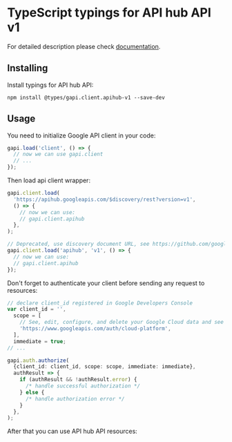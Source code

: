 # TypeScript typings for API hub API v1

For detailed description please check [documentation](https://cloud.google.com/apigee/docs/api-hub/what-is-api-hub).

## Installing

Install typings for API hub API:

```
npm install @types/gapi.client.apihub-v1 --save-dev
```

## Usage

You need to initialize Google API client in your code:

```typescript
gapi.load('client', () => {
  // now we can use gapi.client
  // ...
});
```

Then load api client wrapper:

```typescript
gapi.client.load(
  'https://apihub.googleapis.com/$discovery/rest?version=v1',
  () => {
    // now we can use:
    // gapi.client.apihub
  },
);
```

```typescript
// Deprecated, use discovery document URL, see https://github.com/google/google-api-javascript-client/blob/master/docs/reference.md#----gapiclientloadname----version----callback--
gapi.client.load('apihub', 'v1', () => {
  // now we can use:
  // gapi.client.apihub
});
```

Don't forget to authenticate your client before sending any request to resources:

```typescript
// declare client_id registered in Google Developers Console
var client_id = '',
  scope = [
    // See, edit, configure, and delete your Google Cloud data and see the email address for your Google Account.
    'https://www.googleapis.com/auth/cloud-platform',
  ],
  immediate = true;
// ...

gapi.auth.authorize(
  {client_id: client_id, scope: scope, immediate: immediate},
  authResult => {
    if (authResult && !authResult.error) {
      /* handle successful authorization */
    } else {
      /* handle authorization error */
    }
  },
);
```

After that you can use API hub API resources: <!-- TODO: make this work for multiple namespaces -->

```typescript

```
